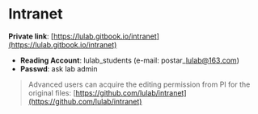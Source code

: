 # Intranet

 **Private link**: [https://lulab.gitbook.io/intranet](https://lulab.gitbook.io/intranet)

* **Reading Account**: lulab\_students \(e-mail: postar\_lulab@163.com\)
* **Passwd**: ask lab admin

> Advanced users can acquire the editing permission from PI for the original files: [https://github.com/lulab/intranet](https://github.com/lulab/intranet)



